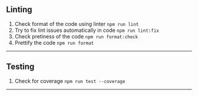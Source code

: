 ## Linting

1. Check format of the code using linter `npm run lint`
2. Try to fix lint issues automatically in code `npm run lint:fix`
3. Check pretiness of the code `npm run format:check`
4. Prettify the code `npm run format`

---

## Testing

1. Check for coverage `npm run test --coverage`

---
